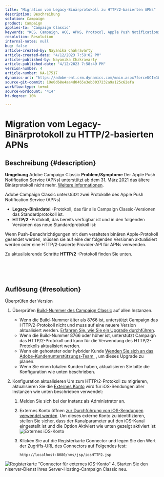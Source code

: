 ```yaml
---
title: "Migration vom Legacy-Binärprotokoll zu HTTP/2-basierten APNs"
description: Beschreibung
solution: Campaign
product: Campaign
applies-to: "Campaign Classic"
keywords: "KCS, Campaign, ACC, APNS, Protocol, Apple Push Notifications"
resolution: Resolution
internal-notes: null
bug: false
article-created-by: Nayanika Chakravarty
article-created-date: "4/12/2023 7:58:02 PM"
article-published-by: Nayanika Chakravarty
article-published-date: "4/12/2023 7:58:49 PM"
version-number: 4
article-number: KA-17517
dynamics-url: "https://adobe-ent.crm.dynamics.com/main.aspx?forceUCI=1&pagetype=entityrecord&etn=knowledgearticle&id=3e3bf14f-6cd9-ed11-a7c7-6045bd006b4b"
source-git-commit: 19e0d68e4aa4d0465e3eb3037232a9a125c62efa
workflow-type: tm+mt
source-wordcount: '414'
ht-degree: 10%

---
```


# Migration vom Legacy-Binärprotokoll zu HTTP/2-basierten APNs

## Beschreibung {#description}

<b>Umgebung</b>
Adobe Campaign Classic
<b>Problem/Symptome</b>
Der Apple Push Notification Service (APNs) unterstützt ab dem 31. März 2021 das ältere Binärprotokoll nicht mehr. [Weitere Informationen](https://developer.apple.com/news/?id=c88acm2b).

Adobe Campaign Classic unterstützt zwei Protokolle des Apple Push Notification Service (APNs)

- <b>Legacy-Binärdatei</b> -Protokoll, das für alle Campaign Classic-Versionen das Standardprotokoll ist.
- <b>HTTP/2</b> -Protokoll, das bereits verfügbar ist und in den folgenden Versionen das neue Standardprotokoll ist:


Wenn Push-Benachrichtigungen mit dem veralteten binären Apple-Protokoll gesendet werden, müssen sie auf eine der folgenden Versionen aktualisiert werden oder eine HTTP/2-basierte Provider-API für APNs verwenden.

Zu aktualisierende Schritte <b>HTTP/2</b> -Protokoll finden Sie unten.


<br><br> <br>

## Auflösung {#resolution}

Überprüfen der Version
1. Überprüfen [Build-Nummer des Campaign Classic](https://experienceleague.adobe.com/docs/campaign-classic/using/getting-started/starting-with-adobe-campaign/launching-adobe-campaign.html?lang=de#getting-your-campaign-version) auf allen Instanzen.

   - Wenn die Build-Nummer älter als 8766 ist, unterstützt Campaign das HTTP/2-Protokoll nicht und muss auf eine neuere Version aktualisiert werden. [Erfahren Sie, wie Sie ein Upgrade durchführen](https://experienceleague.adobe.com/docs/campaign-classic/using/monitoring-campaign-classic/updating-adobe-campaign/build-upgrade.html?lang=en#performing-a-build-upgrade).
   - Wenn die Build-Nummer 8766 oder höher ist, unterstützt Campaign das HTTP/2-Protokoll und kann für die Verwendung des HTTP/2-Protokolls aktualisiert werden.
   - Wenn ein gehosteter oder hybrider Kunde [Wenden Sie sich an das Adobe-Kundenunterstützungs-Team.](https://experienceleague.adobe.com/docs/customer-one/using/home.html?lang=de) , um dieses Upgrade zu planen.
   - Wenn Sie einen lokalen Kunden haben, aktualisieren Sie bitte die Konfiguration wie unten beschrieben.
2. Konfiguration aktualisieren Um zum HTTP/2-Protokoll zu migrieren, aktualisieren Sie die [Externes Konto](https://experienceleague.adobe.com/docs/campaign-classic/using/installing-campaign-classic/accessing-external-database/external-accounts.html?lang=en) wird für iOS-Sendungen aller Instanzen wie unten beschrieben verwendet:

   1. Melden Sie sich bei der Instanz als Administrator an.
   2. Externes Konto öffnen [zur Durchführung von iOS-Sendungen verwendet werden](https://experienceleague.adobe.com/docs/campaign-classic/using/sending-messages/sending-push-notifications/configure-the-mobile-app/configuring-the-mobile-application.html?lang=de). Um dieses externe Konto zu identifizieren, stellen Sie sicher, dass der Kanalparameter auf den iOS-Kanal eingestellt ist und die Option Aktiviert wie unten gezeigt aktiviert ist: ![Externes iOS-Konto](https://helpx.adobe.com/content/dam/help/en/campaign/kb/migrate-to-http2/jcr_content/main-pars/procedure/proc_par/step_1/step_par/image/iOS-ext-account.png "iOS-ext-account")
   3. Klicken Sie auf die Registerkarte Connector und legen Sie den Wert der Zugriffs-URL des Connectors auf Folgendes fest:

      ```
      http://localhost:8080/nms/jsp/iosHTTP2.jsp
      ```

![Registerkarte &quot;Connector für externes iOS-Konto&quot;](https://helpx.adobe.com/content/dam/help/en/campaign/kb/migrate-to-http2/jcr_content/main-pars/procedure/proc_par/step/step_par/image/iOs-ext-account-connector.png "iOS-ext-account-connector")
4. Starten Sie den nlserver-Dienst Ihres Server-Hosting-Campaign Classic neu.

